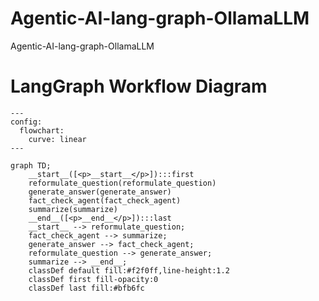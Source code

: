# Agentic-AI-lang-graph-OllamaLLM
Agentic-AI-lang-graph-OllamaLLM


# LangGraph Workflow Diagram

```mermaid
---
config:
  flowchart:
    curve: linear
---

graph TD;
	__start__([<p>__start__</p>]):::first
	reformulate_question(reformulate_question)
	generate_answer(generate_answer)
	fact_check_agent(fact_check_agent)
	summarize(summarize)
	__end__([<p>__end__</p>]):::last
	__start__ --> reformulate_question;
	fact_check_agent --> summarize;
	generate_answer --> fact_check_agent;
	reformulate_question --> generate_answer;
	summarize --> __end__;
	classDef default fill:#f2f0ff,line-height:1.2
	classDef first fill-opacity:0
	classDef last fill:#bfb6fc
